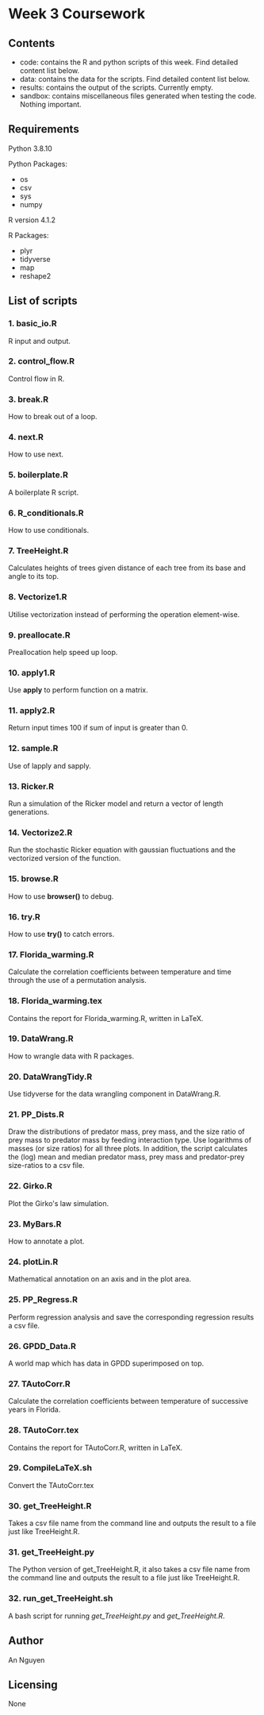 # Week 3 Coursework 

## Contents
* code: contains the R and python scripts of this week. Find detailed content list below. 
* data: contains the data for the scripts. Find detailed content list below.
* results: contains the output of the scripts. Currently empty. 
* sandbox: contains miscellaneous files generated when testing the code. Nothing important.

## Requirements

Python 3.8.10

Python Packages: 
* os
* csv
* sys
* numpy

R version 4.1.2

R Packages:
* plyr
* tidyverse
* map
* reshape2

## List of scripts

### 1. basic_io.R

R input and output.

### 2. control_flow.R

Control flow in R.

### 3. break.R

How to break out of a loop.

### 4. next.R

How to use next.

### 5. boilerplate.R

A boilerplate R script.

### 6. R_conditionals.R

How to use conditionals.

### 7. TreeHeight.R

Calculates heights of trees given distance of each tree from its base and angle to its top. 

### 8. Vectorize1.R

Utilise vectorization instead of performing the operation element-wise.

### 9. preallocate.R

Preallocation help speed up loop.

### 10. apply1.R

Use **apply** to perform function on a matrix.

### 11. apply2.R

Return input times 100 if sum of input is greater than 0. 

### 12. sample.R

Use of lapply and sapply.

### 13. Ricker.R

Run a simulation of the Ricker model and return a vector of length generations.

### 14. Vectorize2.R

Run the stochastic Ricker equation with gaussian fluctuations and the vectorized version of the function.

### 15. browse.R

How to use **browser()** to debug.

### 16. try.R

How to use **try()** to catch errors.

### 17. Florida_warming.R

Calculate the correlation coefficients between temperature and time through the use of a permutation analysis.

### 18. Florida_warming.tex

Contains the report for Florida_warming.R, written in LaTeX.

### 19. DataWrang.R

How to wrangle data with R packages. 

### 20. DataWrangTidy.R

Use tidyverse for the data wrangling component in DataWrang.R.

### 21. PP_Dists.R

Draw the distributions of predator mass, prey mass, and the size ratio of prey mass to predator mass by feeding interaction type. Use logarithms of masses (or size ratios) for all three plots. In addition, the script calculates the (log) mean and median predator mass, prey mass and predator-prey size-ratios to a csv file.

### 22. Girko.R

Plot the Girko's law simulation.

### 23. MyBars.R

How to annotate a plot. 

### 24. plotLin.R

Mathematical annotation on an axis and in the plot area.

### 25. PP_Regress.R

Perform regression analysis and save the corresponding regression results a csv file.

### 26. GPDD_Data.R

A world map which has data in GPDD superimposed on top.

### 27. TAutoCorr.R

Calculate the correlation coefficients between temperature of successive years in Florida.

### 28. TAutoCorr.tex

Contains the report for TAutoCorr.R, written in LaTeX.

### 29. CompileLaTeX.sh

Convert the TAutoCorr.tex

### 30. get_TreeHeight.R

Takes a csv file name from the command line and outputs the result to a file just like TreeHeight.R.

### 31. get_TreeHeight.py

The Python version of get_TreeHeight.R, it also takes a csv file name from the command line and outputs the result to a file just like TreeHeight.R.

### 32. run_get_TreeHeight.sh

A bash script for running *get_TreeHeight.py* and *get_TreeHeight.R*. 

## Author

An Nguyen

## Licensing

None
